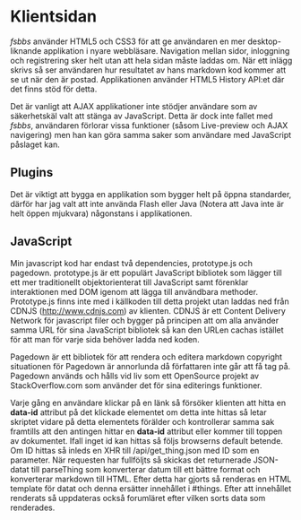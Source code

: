 Klientsidan
============

*fsbbs* använder HTML5 och CSS3 för att ge användaren en mer
 desktop-liknande applikation i nyare webbläsare. Navigation mellan
 sidor, inloggning och registrering sker helt utan att hela sidan
 måste laddas om. När ett inlägg skrivs så ser användaren hur
 resultatet av hans markdown kod kommer att se ut när den är
 postad. Applikationen använder HTML5 History API:et där det finns
 stöd för detta.

Det är vanligt att AJAX applikationer inte stödjer användare som
av säkerhetskäl valt att stänga av JavaScript. Detta är dock inte
fallet med *fsbbs*, användaren förlorar vissa funktioner (såsom
Live-preview och AJAX navigering) men han kan göra samma saker som
användare med JavaScript påslaget kan.

Plugins
-------

Det är viktigt att bygga en applikation som bygger helt på öppna
standarder, därför har jag valt att inte använda Flash eller Java
(Notera att Java inte är helt öppen mjukvara) någonstans i
applikationen.

JavaScript
----------

Min javascript kod har endast två dependencies, prototype.js och
pagedown. prototype.js är ett populärt JavaScript bibliotek som lägger
till ett mer traditionellt objektorienterat till JavaScript samt
förenklar interaktionen med DOM igenom att lägga till användbara
methoder. Prototype.js finns inte med i källkoden till detta projekt
utan laddas ned från CDNJS (http://www.cdnjs.com) av klienten. CDNJS
är ett Content Delivery Network för javascript filer och bygger på
principen att om alla använder samma URL för sina JavaScript bibliotek
så kan den URLen cachas istället för att man för varje sida behöver
ladda ned koden. 

Pagedown är ett bibliotek för att rendera och editera
markdown copyright situationen för Pagedown är annorlunda då
författaren inte går att få tag på. Pagedown används och hålls vid liv
som ett OpenSource projekt av StackOverflow.com som använder det för
sina editerings funktioner.

Varje gång en användare klickar på en länk så försöker klienten att
hitta en **data-id** attribut på det klickade elementet om detta inte
hittas så letar skriptet vidare på detta elementets förälder och
kontrollerar samma sak framtills att den antingen hittar en
**data-id** attribut eller kommer till toppen av dokumentet. Ifall
inget id kan hittas så följs browserns default betende. Om ID hittas
så inleds en XHR till /api/get_thing.json med ID som en parameter. När
requesten har fullföljts så skickas det returnerade JSON-datat till
parseThing som konverterar datum till ett bättre format och
konverterar markdown till HTML. Efter detta har gjorts så renderas en
HTML template för datat och denna ersätter innehållet i #things. Efter
att innehållet renderats så uppdateras också forumläret efter vilken
sorts data som renderades.

